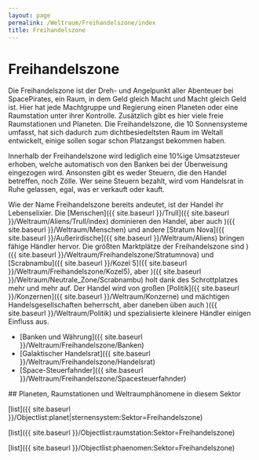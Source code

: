 ```yaml
---
layout: page
permalink: /Weltraum/Freihandelszone/index
title: Freihandelszone
---
```



# Freihandelszone


Die Freihandelszone ist der Dreh- und Angelpunkt aller Abenteuer bei SpacePirates, ein Raum, in dem Geld gleich Macht und Macht gleich Geld ist. Hier hat jede Machtgruppe und Regierung einen Planeten oder eine Raumstation unter ihrer Kontrolle. Zusätzlich gibt es hier viele freie Raumstationen und Planeten. Die Freihandelszone, die 10 Sonnensysteme umfasst, hat sich dadurch zum dichtbesiedeltsten Raum im Weltall entwickelt, einige sollen sogar schon Platzangst bekommen haben.

Innerhalb der Freihandelszone wird lediglich eine 10%ige Umsatzsteuer erhoben, welche automatisch von den Banken bei der Überweisung eingezogen wird. Ansonsten gibt es weder Steuern, die den Handel betreffen, noch Zölle. Wer seine Steuern bezahlt, wird vom Handelsrat in Ruhe gelassen, egal, was er verkauft oder kauft.

Wie der Name Freihandelszone bereits andeutet, ist der Handel ihr Lebenselixier. Die [Menschen]({{ site.baseurl }}/Trull]({{ site.baseurl }}/Weltraum/Aliens/Trull/index) dominieren den Handel, aber auch )({{ site.baseurl }}/Weltraum/Menschen) und andere [Stratum Nova]({{ site.baseurl }}/Außerirdische]({{ site.baseurl }}/Weltraum/Aliens) bringen fähige Händler hervor. Die größten Marktplätze der Freihandelszone sind )({{ site.baseurl }}/Weltraum/Freihandelszone/Stratumnova) und [Scrabnambu]({{ site.baseurl }}/Kozel 5]({{ site.baseurl }}/Weltraum/Freihandelszone/Kozel5), aber )({{ site.baseurl }}/Weltraum/Neutrale_Zone/Scrabnambu) holt dank des Schrottplatzes mehr und mehr auf. Der Handel wird von großen [Politik]({{ site.baseurl }}/Konzernen]({{ site.baseurl }}/Weltraum/Konzerne) und mächtigen Handelsgesellschaften beherrscht, aber daneben üben auch )({{ site.baseurl }}/Weltraum/Politik) und spezialisierte kleinere Händler einigen Einfluss aus.

- [Banken und Währung]({{ site.baseurl }}/Weltraum/Freihandelszone/Banken)
- [Galaktischer Handelsrat]({{ site.baseurl }}/Weltraum/Freihandelszone/Handelsrat)
- [Space-Steuerfahnder]({{ site.baseurl }}/Weltraum/Freihandelszone/Spacesteuerfahnder)

<div class="hinweis">
## Planeten, Raumstationen und Weltraumphänomene in diesem Sektor

[list]({{ site.baseurl }}/Objectlist:planet|sternensystem:Sektor=Freihandelszone)

[list]({{ site.baseurl }}/Objectlist:raumstation:Sektor=Freihandelszone)

[list]({{ site.baseurl }}/Objectlist:phaenomen:Sektor=Freihandelszone)

</div>



